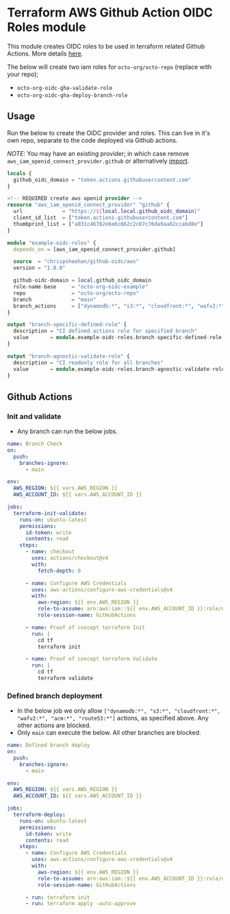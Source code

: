 # Terraform AWS Github Action OIDC Roles module

This module creates OIDC roles to be used in terraform related Github Actions. More details [here](https://docs.github.com/en/actions/deployment/security-hardening-your-deployments/configuring-openid-connect-in-amazon-web-services).

The below will create two iam roles for `octo-org/octo-repo` (replace with your repo);

- `octo-org-oidc-gha-validate-role`
- `octo-org-oidc-gha-deploy-branch-role`

## Usage

Run the below to create the OIDC provider and roles. This can live in it's own repo, separate to the code deployed via Github actions.

*NOTE*: You may have an existing provider; in which case remove `aws_iam_openid_connect_provider.github` or alternatively [import](https://registry.terraform.io/providers/hashicorp/aws/latest/docs/resources/iam_openid_connect_provider#import).

```terraform
locals {
  github_oidc_domain = "token.actions.githubusercontent.com"
}

<!-- REQUIRED create aws openid provider -->
resource "aws_iam_openid_connect_provider" "github" {
  url             = "https://${local.local.github_oidc_domain}"
  client_id_list  = ["token.actions.githubusercontent.com"]
  thumbprint_list = ["a031c46782e6e6c662c2c87c76da9aa62ccabd8e"]
}

module "example-oidc-roles" {
  depends_on = [aws_iam_openid_connect_provider.github]

  source  = "chrispsheehan/github-oidc/aws"
  version = "1.0.0"

  github-oidc-domain = local.github_oidc_domain
  role-name-base     = "octo-org-oidc-example"
  repo               = "octo-org/octo-repo"
  branch             = "main"
  branch_actions     = ["dynamodb:*", "s3:*", "cloudfront:*", "wafv2:*", "acm:*", "route53:*"]
}

output "branch-specific-defined-role" {
  description = "CI defined actions role for specified branch"
  value       = module.example-oidc-roles.branch-specific-defined-role
}

output "branch-agnostic-validate-role" {
  description = "CI readonly role for all branches"
  value       = module.example-oidc-roles.branch-agnostic-validate-role
}
```

## Github Actions

### Init and validate

- Any branch can run the below jobs.

```yaml
name: Branch Check
on:
  push:
    branches-ignore:
      - main

env:
  AWS_REGION: ${{ vars.AWS_REGION }}
  AWS_ACCOUNT_ID: ${{ vars.AWS_ACCOUNT_ID }}

jobs:
  terraform-init-validate:
    runs-on: ubuntu-latest
    permissions:
      id-token: write
      contents: read
    steps:
      - name: checkout
        uses: actions/checkout@v4
        with:
          fetch-depth: 0

      - name: Configure AWS Credentials
        uses: aws-actions/configure-aws-credentials@v4
        with:
          aws-region: ${{ env.AWS_REGION }}
          role-to-assume: arn:aws:iam::${{ env.AWS_ACCOUNT_ID }}:role/octo-oidc-gha-validate-role
          role-session-name: GitHubActions

      - name: Proof of concept terraform Init
        run: |
          cd tf
          terraform init

      - name: Proof of concept terraform Validate
        run: |
          cd tf
          terraform validate

```

### Defined branch deployment

- In the below job we only allow `["dynamodb:*", "s3:*", "cloudfront:*", "wafv2:*", "acm:*", "route53:*"]` actions, as specified above. Any other actions are blocked.
- Only `main` can execute the below. All other branches are blocked.

```yaml
name: Defined branch deploy
on:
  push:
    branches-ignore:
      - main

env:
  AWS_REGION: ${{ vars.AWS_REGION }}
  AWS_ACCOUNT_ID: ${{ vars.AWS_ACCOUNT_ID }}

jobs:
  terraform-deploy:
    runs-on: ubuntu-latest
    permissions:
      id-token: write
      contents: read
    steps:
      - name: Configure AWS Credentials
        uses: aws-actions/configure-aws-credentials@v4
        with:
          aws-region: ${{ env.AWS_REGION }}
          role-to-assume: arn:aws:iam::${{ env.AWS_ACCOUNT_ID }}:role/octo-org-oidc-gha-deploy-branch-role
          role-session-name: GitHubActions

      - run: terraform init
      - run: terraform apply -auto-approve

```